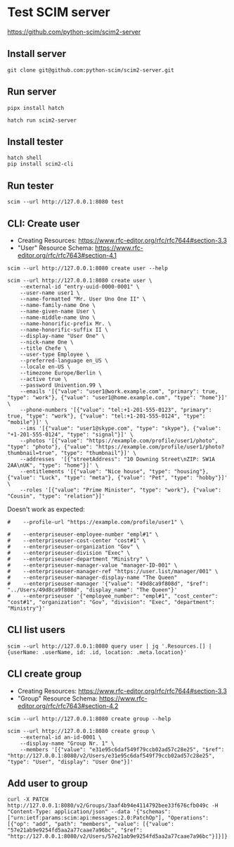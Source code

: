 # Test SCIM server

https://github.com/python-scim/scim2-server

## Install server

```shell
git clone git@github.com:python-scim/scim2-server.git
```

## Run server

```shell
pipx install hatch
```

```shell
hatch run scim2-server
```

## Install tester

```shell
hatch shell
pip install scim2-cli
```

## Run tester

```shell
scim --url http://127.0.0.1:8080 test
```

## CLI: Create user

- Creating Resources: https://www.rfc-editor.org/rfc/rfc7644#section-3.3
- "User" Resource Schema: https://www.rfc-editor.org/rfc/rfc7643#section-4.1

```shell
scim --url http://127.0.0.1:8080 create user --help
```

```shell
scim --url http://127.0.0.1:8080 create user \
    --external-id "entry-uuid-0000-0001" \
    --user-name user1 \
    --name-formatted "Mr. User Uno One II" \
    --name-family-name One \
    --name-given-name User \
    --name-middle-name Uno \
    --name-honorific-prefix Mr. \
    --name-honorific-suffix II \
    --display-name "User One" \
    --nick-name One \
    --title Chefe \
    --user-type Employee \
    --preferred-language en_US \
    --locale en-US \
    --timezone Europe/Berlin \
    --active true \
    --password Univention.99 \
    --emails '[{"value": "user1@work.example.com", "primary": true, "type": "work"}, {"value": "user1@home.example.com", "type": "home"}]' \
    --phone-numbers '[{"value": "tel:+1-201-555-0123", "primary": true, "type": "work"}, {"value": "tel:+1-201-555-0124", "type": "mobile"}]' \
    --ims '[{"value": "user1@skype.com", "type": "skype"}, {"value": "+1-201-555-0124", "type": "signal"}]' \
    --photos '[{"value": "https://example.com/profile/user1/photo", "type": "photo"}, {"value": "https://example.com/profile/user1/photo?thumbnail=true", "type": "thumbnail"}]' \
    --addresses  '[{"streetAddress": "10 Downing Street\nZIP: SW1A 2AA\nUK", "type": "home"}]' \
    --entitlements '[{"value": "Nice house", "type": "housing"}, {"value": "Luck", "type": "meta"}, {"value": "Pet", "type": "hobby"}]' \
    --roles '[{"value": "Prime Minister", "type": "work"}, {"value": "Cousin", "type": "relation"}]'
```

Doesn't work as expected:

```shell
#    --profile-url "https://example.com/profile/user1" \

#    --enterpriseuser-employee-number "empl#1" \
#    --enterpriseuser-cost-center "cost#1" \
#    --enterpriseuser-organization "Gov" \
#    --enterpriseuser-division "Exec" \
#    --enterpriseuser-department "Ministry" \
#    --enterpriseuser-manager-value "manager-ID-001" \
#    --enterpriseuser-manager-ref "https://user.list/manager/001" \
#    --enterpriseuser-manager-display-name "The Queen"
#    --enterpriseuser-manager '{"value": "49d8ca9f808d", "$ref": "../Users/49d8ca9f808d", "display_name": "The Queen"}'
#    --enterpriseuser '{"employee_number": "empl#1", "cost_center": "cost#1", "organization": "Gov", "division": "Exec", "department": "Ministry"}'
```

## CLI list users

```shell
scim --url http://127.0.0.1:8080 query user | jq '.Resources.[] | {userName: .userName, id: .id, location: .meta.location}'
```

## CLI create group

- Creating Resources: https://www.rfc-editor.org/rfc/rfc7644#section-3.3
- "Group" Resource Schema: https://www.rfc-editor.org/rfc/rfc7643#section-4.2

```shell
scim --url http://127.0.0.1:8080 create group --help
```

```shell
scim --url http://127.0.0.1:8080 create group \
    --external-id an-id-0001 \
    --display-name "Group Nr. 1" \
    --members '[{"value": "e31e95c6daf549f79ccb02ad57c28e25", "$ref": "http://127.0.0.1:8080/v2/Users/e31e95c6daf549f79ccb02ad57c28e25", "type": "User", "display": "User One"}]'
```

## Add user to group

```shell
curl -X PATCH http://127.0.0.1:8080/v2/Groups/3aaf4b94e4114792bee33f676cfb049c -H "Content-Type: application/json" --data '{"schemas": ["urn:ietf:params:scim:api:messages:2.0:PatchOp"], "Operations": [{"op": "add", "path": "members", "value": [{"value": "57e21ab9e9254fd5aa2a77caae7a96bc", "$ref": "http://127.0.0.1:8080/v2/Users/57e21ab9e9254fd5aa2a77caae7a96bc"}]}]}'
```
